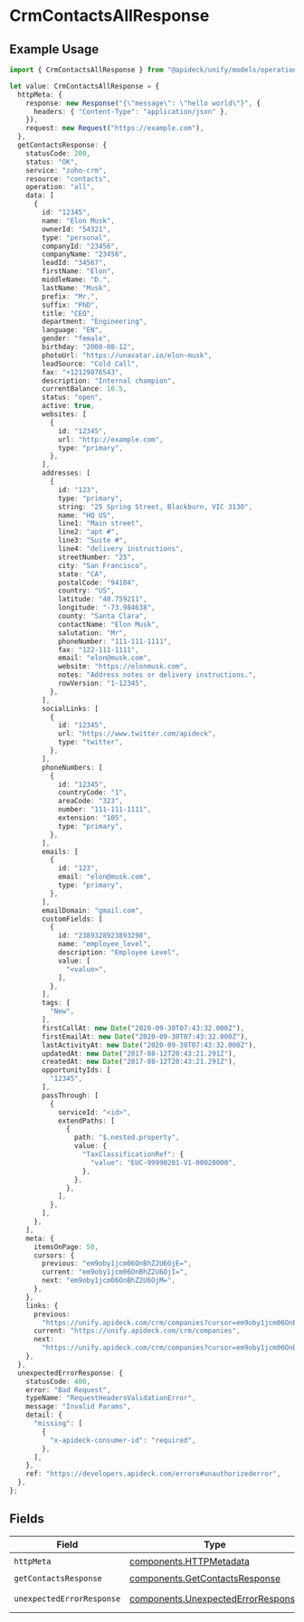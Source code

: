 # CrmContactsAllResponse

## Example Usage

```typescript
import { CrmContactsAllResponse } from "@apideck/unify/models/operations";

let value: CrmContactsAllResponse = {
  httpMeta: {
    response: new Response("{\"message\": \"hello world\"}", {
      headers: { "Content-Type": "application/json" },
    }),
    request: new Request("https://example.com"),
  },
  getContactsResponse: {
    statusCode: 200,
    status: "OK",
    service: "zoho-crm",
    resource: "contacts",
    operation: "all",
    data: [
      {
        id: "12345",
        name: "Elon Musk",
        ownerId: "54321",
        type: "personal",
        companyId: "23456",
        companyName: "23456",
        leadId: "34567",
        firstName: "Elon",
        middleName: "D.",
        lastName: "Musk",
        prefix: "Mr.",
        suffix: "PhD",
        title: "CEO",
        department: "Engineering",
        language: "EN",
        gender: "female",
        birthday: "2000-08-12",
        photoUrl: "https://unavatar.io/elon-musk",
        leadSource: "Cold Call",
        fax: "+12129876543",
        description: "Internal champion",
        currentBalance: 10.5,
        status: "open",
        active: true,
        websites: [
          {
            id: "12345",
            url: "http://example.com",
            type: "primary",
          },
        ],
        addresses: [
          {
            id: "123",
            type: "primary",
            string: "25 Spring Street, Blackburn, VIC 3130",
            name: "HQ US",
            line1: "Main street",
            line2: "apt #",
            line3: "Suite #",
            line4: "delivery instructions",
            streetNumber: "25",
            city: "San Francisco",
            state: "CA",
            postalCode: "94104",
            country: "US",
            latitude: "40.759211",
            longitude: "-73.984638",
            county: "Santa Clara",
            contactName: "Elon Musk",
            salutation: "Mr",
            phoneNumber: "111-111-1111",
            fax: "122-111-1111",
            email: "elon@musk.com",
            website: "https://elonmusk.com",
            notes: "Address notes or delivery instructions.",
            rowVersion: "1-12345",
          },
        ],
        socialLinks: [
          {
            id: "12345",
            url: "https://www.twitter.com/apideck",
            type: "twitter",
          },
        ],
        phoneNumbers: [
          {
            id: "12345",
            countryCode: "1",
            areaCode: "323",
            number: "111-111-1111",
            extension: "105",
            type: "primary",
          },
        ],
        emails: [
          {
            id: "123",
            email: "elon@musk.com",
            type: "primary",
          },
        ],
        emailDomain: "gmail.com",
        customFields: [
          {
            id: "2389328923893298",
            name: "employee_level",
            description: "Employee Level",
            value: [
              "<value>",
            ],
          },
        ],
        tags: [
          "New",
        ],
        firstCallAt: new Date("2020-09-30T07:43:32.000Z"),
        firstEmailAt: new Date("2020-09-30T07:43:32.000Z"),
        lastActivityAt: new Date("2020-09-30T07:43:32.000Z"),
        updatedAt: new Date("2017-08-12T20:43:21.291Z"),
        createdAt: new Date("2017-08-12T20:43:21.291Z"),
        opportunityIds: [
          "12345",
        ],
        passThrough: [
          {
            serviceId: "<id>",
            extendPaths: [
              {
                path: "$.nested.property",
                value: {
                  "TaxClassificationRef": {
                    "value": "EUC-99990201-V1-00020000",
                  },
                },
              },
            ],
          },
        ],
      },
    ],
    meta: {
      itemsOnPage: 50,
      cursors: {
        previous: "em9oby1jcm06OnBhZ2U6OjE=",
        current: "em9oby1jcm06OnBhZ2U6OjI=",
        next: "em9oby1jcm06OnBhZ2U6OjM=",
      },
    },
    links: {
      previous:
        "https://unify.apideck.com/crm/companies?cursor=em9oby1jcm06OnBhZ2U6OjE%3D",
      current: "https://unify.apideck.com/crm/companies",
      next:
        "https://unify.apideck.com/crm/companies?cursor=em9oby1jcm06OnBhZ2U6OjM",
    },
  },
  unexpectedErrorResponse: {
    statusCode: 400,
    error: "Bad Request",
    typeName: "RequestHeadersValidationError",
    message: "Invalid Params",
    detail: {
      "missing": [
        {
          "x-apideck-consumer-id": "required",
        },
      ],
    },
    ref: "https://developers.apideck.com/errors#unauthorizederror",
  },
};
```

## Fields

| Field                                                                                    | Type                                                                                     | Required                                                                                 | Description                                                                              |
| ---------------------------------------------------------------------------------------- | ---------------------------------------------------------------------------------------- | ---------------------------------------------------------------------------------------- | ---------------------------------------------------------------------------------------- |
| `httpMeta`                                                                               | [components.HTTPMetadata](../../models/components/httpmetadata.md)                       | :heavy_check_mark:                                                                       | N/A                                                                                      |
| `getContactsResponse`                                                                    | [components.GetContactsResponse](../../models/components/getcontactsresponse.md)         | :heavy_minus_sign:                                                                       | Contacts                                                                                 |
| `unexpectedErrorResponse`                                                                | [components.UnexpectedErrorResponse](../../models/components/unexpectederrorresponse.md) | :heavy_minus_sign:                                                                       | Unexpected error                                                                         |